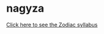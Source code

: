 # nagyza
[Click here to see the Zodiac syllabus](https://github.com/greenfox-academy/zodiac-syllabus "zodiac-syllabus")